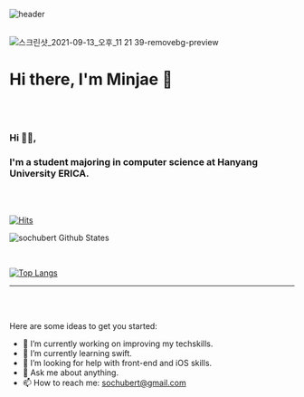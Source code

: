![header](https://capsule-render.vercel.app/api?type=wave&color=auto&height=300&section=header&text=Minjae%20Lee&fontSize=100)
<br/><br/>

![스크린샷_2021-09-13_오후_11 21 39-removebg-preview](https://user-images.githubusercontent.com/31719821/133101077-99a78709-18a4-4000-ae01-096551c78ab0.png)
<br/>
# Hi there, I'm Minjae 👋


<br/>


<br />

### Hi 🙋‍♂️,
### I'm a student majoring in computer science at Hanyang University ERICA.
<br />


<br />


[![Hits](https://hits.seeyoufarm.com/api/count/incr/badge.svg?url=https%3A%2F%2Fgithub.com%2Fsochubert&count_bg=%2379C83D&title_bg=%23555555&icon=&icon_color=%23E7E7E7&title=hits&edge_flat=false)](https://hits.seeyoufarm.com)

![sochubert Github States](https://github-readme-stats.vercel.app/api?username=sochubert&show_icons=true&title_color=fff&icon_color=79ff97&text_color=9f9f9f&bg_color=151515)

<br />

[![Top Langs](https://github-readme-stats.vercel.app/api/top-langs/?username=sochubert&layout=compact)](https://github.com/sochubert/github-readme-stats)

*************


<br />
<br />

Here are some ideas to get you started:

- 🔭 I’m currently working on improving my techskills.
- 🌱 I’m currently learning swift.
- 🤔 I’m looking for help with front-end and iOS skills.
- 💬 Ask me about anything.
- 📫 How to reach me: sochubert@gmail.com

